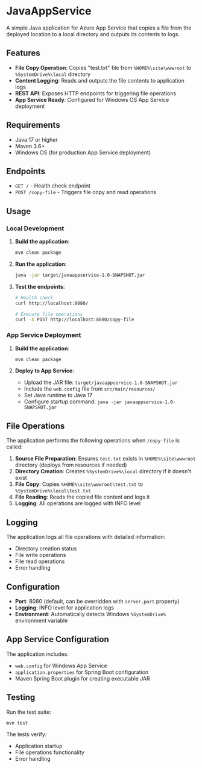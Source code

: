# JavaAppService

A simple Java application for Azure App Service that copies a file from the deployed location to a local directory and outputs its contents to logs.

## Features

- **File Copy Operation**: Copies "test.txt" file from `%HOME%\site\wwwroot` to `%SystemDrive%\local` directory
- **Content Logging**: Reads and outputs the file contents to application logs
- **REST API**: Exposes HTTP endpoints for triggering file operations
- **App Service Ready**: Configured for Windows OS App Service deployment

## Requirements

- Java 17 or higher
- Maven 3.6+
- Windows OS (for production App Service deployment)

## Endpoints

- `GET /` - Health check endpoint
- `POST /copy-file` - Triggers file copy and read operations

## Usage

### Local Development

1. **Build the application**:
   ```bash
   mvn clean package
   ```

2. **Run the application**:
   ```bash
   java -jar target/javaappservice-1.0-SNAPSHOT.jar
   ```

3. **Test the endpoints**:
   ```bash
   # Health check
   curl http://localhost:8080/
   
   # Execute file operations
   curl -X POST http://localhost:8080/copy-file
   ```

### App Service Deployment

1. **Build the application**:
   ```bash
   mvn clean package
   ```

2. **Deploy to App Service**:
   - Upload the JAR file: `target/javaappservice-1.0-SNAPSHOT.jar`
   - Include the `web.config` file from `src/main/resources/`
   - Set Java runtime to Java 17
   - Configure startup command: `java -jar javaappservice-1.0-SNAPSHOT.jar`

## File Operations

The application performs the following operations when `/copy-file` is called:

1. **Source File Preparation**: Ensures `test.txt` exists in `%HOME%\site\wwwroot` directory (deploys from resources if needed)
2. **Directory Creation**: Creates `%SystemDrive%\local` directory if it doesn't exist
3. **File Copy**: Copies `%HOME%\site\wwwroot\test.txt` to `%SystemDrive%\local\test.txt`
4. **File Reading**: Reads the copied file content and logs it
5. **Logging**: All operations are logged with INFO level

## Logging

The application logs all file operations with detailed information:
- Directory creation status
- File write operations
- File read operations
- Error handling

## Configuration

- **Port**: 8080 (default, can be overridden with `server.port` property)
- **Logging**: INFO level for application logs
- **Environment**: Automatically detects Windows `%SystemDrive%` environment variable

## App Service Configuration

The application includes:
- `web.config` for Windows App Service
- `application.properties` for Spring Boot configuration
- Maven Spring Boot plugin for creating executable JAR

## Testing

Run the test suite:
```bash
mvn test
```

The tests verify:
- Application startup
- File operations functionality
- Error handling